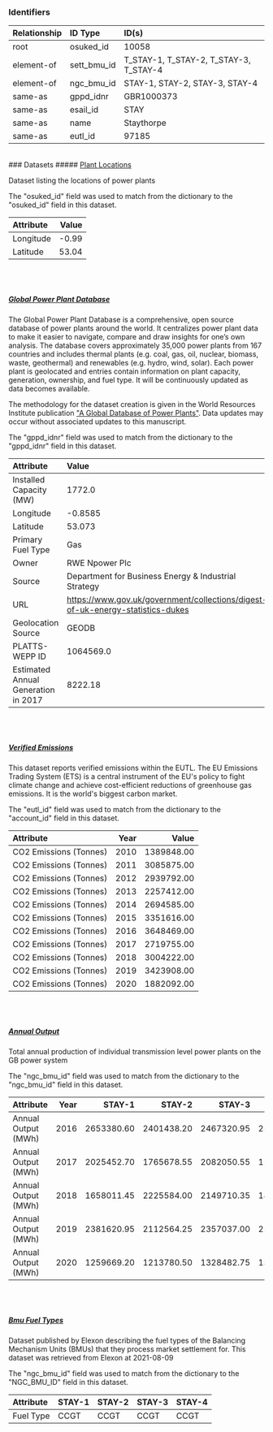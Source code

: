 ### Identifiers

| Relationship   | ID Type     | ID(s)                                  |
|:---------------|:------------|:---------------------------------------|
| root           | osuked_id   | 10058                                  |
| element-of     | sett_bmu_id | T_STAY-1, T_STAY-2, T_STAY-3, T_STAY-4 |
| element-of     | ngc_bmu_id  | STAY-1, STAY-2, STAY-3, STAY-4         |
| same-as        | gppd_idnr   | GBR1000373                             |
| same-as        | esail_id    | STAY                                   |
| same-as        | name        | Staythorpe                             |
| same-as        | eutl_id     | 97185                                  |

<br>
### Datasets
##### <a href="https://raw.githubusercontent.com/OSUKED/Dictionary-Datasets/main/datasets/plant-locations/datapackage.json">Plant Locations</a>

Dataset listing the locations of power plants

The "osuked_id" field was used to match from the dictionary to the "osuked_id" field in this dataset.

| Attribute   |   Value |
|:------------|--------:|
| Longitude   |   -0.99 |
| Latitude    |   53.04 |

<br><br>
##### <a href="https://raw.githubusercontent.com/OSUKED/Dictionary-Datasets/main/datasets/global-power-plant-database/datapackage.json">Global Power Plant Database</a>

The Global Power Plant Database is a comprehensive, open source database of power plants around the world. It centralizes power plant data to make it easier to navigate, compare and draw insights for one’s own analysis. The database covers approximately 35,000 power plants from 167 countries and includes thermal plants (e.g. coal, gas, oil, nuclear, biomass, waste, geothermal) and renewables (e.g. hydro, wind, solar). Each power plant is geolocated and entries contain information on plant capacity, generation, ownership, and fuel type. It will be continuously updated as data becomes available. 

The methodology for the dataset creation is given in the World Resources Institute publication ["A Global Database of Power Plants"](https://www.wri.org/research/global-database-power-plants). Data updates may occur without associated updates to this manuscript.

The "gppd_idnr" field was used to match from the dictionary to the "gppd_idnr" field in this dataset.

| Attribute                           | Value                                                                          |
|:------------------------------------|:-------------------------------------------------------------------------------|
| Installed Capacity (MW)             | 1772.0                                                                         |
| Longitude                           | -0.8585                                                                        |
| Latitude                            | 53.073                                                                         |
| Primary Fuel Type                   | Gas                                                                            |
| Owner                               | RWE Npower Plc                                                                 |
| Source                              | Department for Business Energy & Industrial Strategy                           |
| URL                                 | https://www.gov.uk/government/collections/digest-of-uk-energy-statistics-dukes |
| Geolocation Source                  | GEODB                                                                          |
| PLATTS-WEPP ID                      | 1064569.0                                                                      |
| Estimated Annual Generation in 2017 | 8222.18                                                                        |

<br><br>
##### <a href="https://raw.githubusercontent.com/OSUKED/Dictionary-Datasets/main/datasets/verified-emissions/datapackage.json">Verified Emissions</a>

This dataset reports verified emissions within the EUTL. The EU Emissions Trading System (ETS) is a central instrument of the EU's policy to fight climate change and achieve cost-efficient reductions of greenhouse gas emissions. It is the world's biggest carbon market.

The "eutl_id" field was used to match from the dictionary to the "account_id" field in this dataset.

| Attribute              |   Year |      Value |
|:-----------------------|-------:|-----------:|
| CO2 Emissions (Tonnes) |   2010 | 1389848.00 |
| CO2 Emissions (Tonnes) |   2011 | 3085875.00 |
| CO2 Emissions (Tonnes) |   2012 | 2939792.00 |
| CO2 Emissions (Tonnes) |   2013 | 2257412.00 |
| CO2 Emissions (Tonnes) |   2014 | 2694585.00 |
| CO2 Emissions (Tonnes) |   2015 | 3351616.00 |
| CO2 Emissions (Tonnes) |   2016 | 3648469.00 |
| CO2 Emissions (Tonnes) |   2017 | 2719755.00 |
| CO2 Emissions (Tonnes) |   2018 | 3004222.00 |
| CO2 Emissions (Tonnes) |   2019 | 3423908.00 |
| CO2 Emissions (Tonnes) |   2020 | 1882092.00 |

<br><br>
##### <a href="https://raw.githubusercontent.com/OSUKED/Dictionary-Datasets/main/datasets/annual-output/datapackage.json">Annual Output</a>

Total annual production of individual transmission level power plants on the GB power system

The "ngc_bmu_id" field was used to match from the dictionary to the "ngc_bmu_id" field in this dataset.

| Attribute           |   Year |     STAY-1 |     STAY-2 |     STAY-3 |     STAY-4 |
|:--------------------|-------:|-----------:|-----------:|-----------:|-----------:|
| Annual Output (MWh) |   2016 | 2653380.60 | 2401438.20 | 2467320.95 | 2543956.50 |
| Annual Output (MWh) |   2017 | 2025452.70 | 1765678.55 | 2082050.55 | 1567359.90 |
| Annual Output (MWh) |   2018 | 1658011.45 | 2225584.00 | 2149710.35 | 1873607.35 |
| Annual Output (MWh) |   2019 | 2381620.95 | 2112564.25 | 2357037.00 | 2523223.15 |
| Annual Output (MWh) |   2020 | 1259669.20 | 1213780.50 | 1328482.75 | 1365182.45 |

<br><br>
##### <a href="https://raw.githubusercontent.com/OSUKED/Dictionary-Datasets/main/datasets/bmu-fuel-types/datapackage.json">Bmu Fuel Types</a>

Dataset published by Elexon describing the fuel types of the Balancing Mechanism Units (BMUs) that they process market settlement for. This dataset was retrieved from Elexon at 2021-08-09

The "ngc_bmu_id" field was used to match from the dictionary to the "NGC_BMU_ID" field in this dataset.

| Attribute   | STAY-1   | STAY-2   | STAY-3   | STAY-4   |
|:------------|:---------|:---------|:---------|:---------|
| Fuel Type   | CCGT     | CCGT     | CCGT     | CCGT     |
